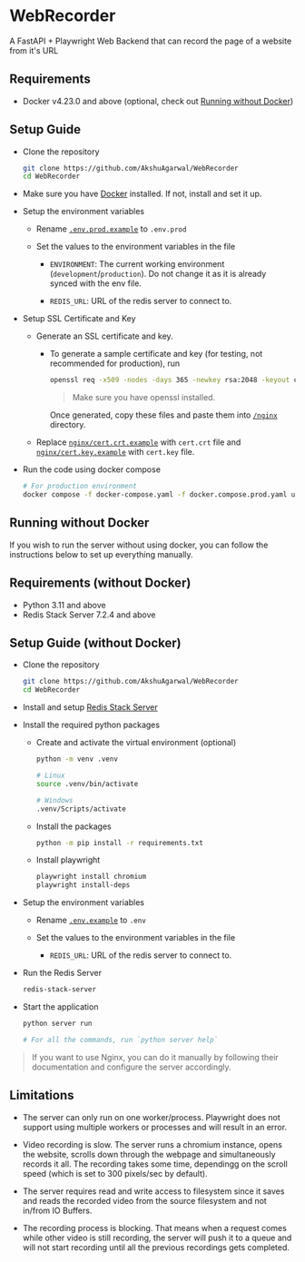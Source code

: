 # WebRecorder
A FastAPI + Playwright Web Backend that can record the page of a website from it's URL


## Requirements
- Docker v4.23.0 and above (optional, check out [Running without Docker](#running-without-docker))


## Setup Guide
- Clone the repository

    ```bash
    git clone https://github.com/AkshuAgarwal/WebRecorder
    cd WebRecorder
    ```

- Make sure you have [Docker](https://docker.com) installed. If not, install and set it up.

- Setup the environment variables
    - Rename [`.env.prod.example`](./.env.prod.example) to `.env.prod`

    - Set the values to the environment variables in the file
        - `ENVIRONMENT`: The current working environment (`development`/`production`). Do not change it as it is already synced with the env file.

        - `REDIS_URL`: URL of the redis server to connect to.

- Setup SSL Certificate and Key
    - Generate an SSL certificate and key.

        - To generate a sample certificate and key (for testing, not recommended for production), run

            ```bash
            openssl req -x509 -nodes -days 365 -newkey rsa:2048 -keyout cert.key -out cert.crt
            ```

            > Make sure you have openssl installed.

            Once generated, copy these files and paste them into [`/nginx`](./nginx/) directory.

    - Replace [`nginx/cert.crt.example`](./nginx/cert.crt.example) with `cert.crt` file and [`nginx/cert.key.example`](./nginx/cert.key.example) with `cert.key` file.

- Run the code using docker compose

    ```bash
    # For production environment
    docker compose -f docker-compose.yaml -f docker.compose.prod.yaml up
    ```


## Running without Docker

If you wish to run the server without using docker, you can follow the instructions below to set up everything manually.

## Requirements (without Docker)

- Python 3.11 and above
- Redis Stack Server 7.2.4 and above


## Setup Guide (without Docker)
- Clone the repository

    ```bash
    git clone https://github.com/AkshuAgarwal/WebRecorder
    cd WebRecorder
    ```

- Install and setup [Redis Stack Server](https://redis.io/docs/latest/operate/oss_and_stack/install/install-stack/)

- Install the required python packages
    - Create and activate the virtual environment (optional)

        ```bash
        python -m venv .venv
        
        # Linux
        source .venv/bin/activate

        # Windows
        .venv/Scripts/activate
        ```
    
    - Install the packages

        ```bash
        python -m pip install -r requirements.txt
        ```

    - Install playwright

        ```bash
        playwright install chromium
        playwright install-deps
        ```

- Setup the environment variables
    - Rename [`.env.example`](./.env.example) to `.env`

    - Set the values to the environment variables in the file
        - `REDIS_URL`: URL of the redis server to connect to.

- Run the Redis Server

    ```bash
    redis-stack-server
    ```

- Start the application

    ```bash
    python server run

    # For all the commands, run `python server help`
    ```

> If you want to use Nginx, you can do it manually by following their documentation and configure the server accordingly.


## Limitations

- The server can only run on one worker/process. Playwright does not support using multiple workers or processes and will result in an error.

- Video recording is slow. The server runs a chromium instance, opens the website, scrolls down through the webpage and simultaneously records it all. The recording takes some time, dependingg on the scroll speed (which is set to 300 pixels/sec by default).

- The server requires read and write access to filesystem since it saves and reads the recorded video from the source filesystem and not in/from IO Buffers.

- The recording process is blocking. That means when a request comes while other video is still recording, the server will push it to a queue and will not start recording until all the previous recordings gets completed.
